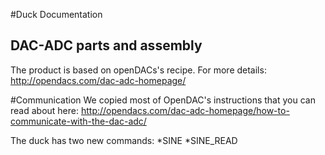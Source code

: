#Duck Documentation
## DAC-ADC parts and assembly

The product is based on openDACs's recipe. For more details:
http://opendacs.com/dac-adc-homepage/


#Communication
We copied most of OpenDAC's instructions that you can read about here:
http://opendacs.com/dac-adc-homepage/how-to-communicate-with-the-dac-adc/

The duck has two new commands:
	*SINE
	*SINE_READ
